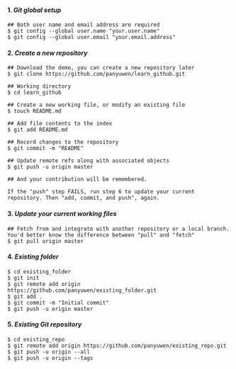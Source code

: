 #### 1. ***Git global setup***
	## Both user name and email address are required
	$ git config --global user.name "your.user.name"
	$ git config --global user.email "your.email.address"

#### 2. ***Create a new repository***
	## Download the demo, you can create a new repository later
	$ git clone https://github.com/panyuwen/learn_github.git
	
	## Working directory
	$ cd learn_github
	
	## Create a new working file, or modify an existing file
	$ touch README.md

	## Add file contents to the index
	$ git add README.md
	
	## Record changes to the repository
	$ git commit -m "README"
	
	## Update remote refs along with associated objects
	$ git push -u origin master
	
	## And your contribution will be remembered. 
`If the "push" step FAILS, run step 6 to update your current repository. Then "add, commit, and push", again.`

#### 3. ***Update your current working files***
	## Fetch from and integrate with another repository or a local branch. You'd better know the difference between "pull" and "fetch"
	$ git pull origin master

#### 4. ***Existing folder***
	$ cd existing_folder
	$ git init
	$ git remote add origin https://github.com/panyuwen/existing_folder.git
	$ git add .
	$ git commit -m "Initial commit"
	$ git push -u origin master

#### 5. ***Existing Git repository***
	$ cd existing_repo
	$ git remote add origin https://github.com/panyuwen/existing_repo.git
	$ git push -u origin --all
	$ git push -u origin --tags

